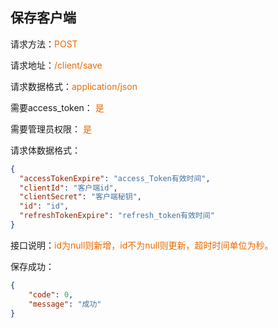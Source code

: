 ## 保存客户端
<p>请求方法：<span style="color:#e96900">POST</span></p>
<p>请求地址：<span style="color:#e96900">/client/save</span></p>
<p>请求数据格式：<span style="color:#e96900">application/json</span></p>
<p>需要access_token： <span style="color:#e96900">是</span></p>
<p>需要管理员权限： <span style="color:#e96900">是</span></p>
<p></p>

请求体数据格式：
```json
{
  "accessTokenExpire": "access_Token有效时间",
  "clientId": "客户端id",
  "clientSecret": "客户端秘钥",
  "id": "id",
  "refreshTokenExpire": "refresh_token有效时间"
}
```

<p>接口说明：<span style="color:#e96900">id为null则新增，id不为null则更新，超时时间单位为秒。</span></p>

保存成功：
```json
{  
	"code": 0,  
	"message": "成功"
}
```
